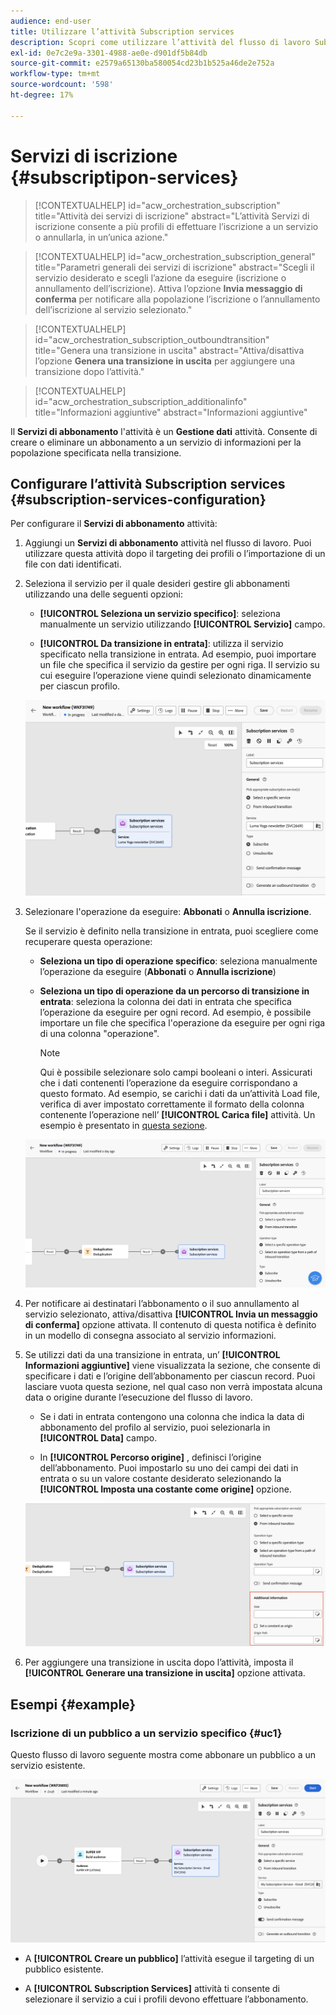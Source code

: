 ```yaml
---
audience: end-user
title: Utilizzare l’attività Subscription services
description: Scopri come utilizzare l’attività del flusso di lavoro Subscription services
exl-id: 0e7c2e9a-3301-4988-ae0e-d901df5b84db
source-git-commit: e2579a65130ba580054cd23b1b525a46de2e752a
workflow-type: tm+mt
source-wordcount: '598'
ht-degree: 17%

---
```


# Servizi di iscrizione {#subscriptipon-services}

>[!CONTEXTUALHELP]
>id="acw_orchestration_subscription"
>title="Attività dei servizi di iscrizione"
>abstract="L’attività Servizi di iscrizione consente a più profili di effettuare l’iscrizione a un servizio o annullarla, in un’unica azione."

>[!CONTEXTUALHELP]
>id="acw_orchestration_subscription_general"
>title="Parametri generali dei servizi di iscrizione"
>abstract="Scegli il servizio desiderato e scegli l’azione da eseguire (iscrizione o annullamento dell’iscrizione). Attiva l’opzione **Invia messaggio di conferma** per notificare alla popolazione l’iscrizione o l’annullamento dell’iscrizione al servizio selezionato."

>[!CONTEXTUALHELP]
>id="acw_orchestration_subscription_outboundtransition"
>title="Genera una transizione in uscita"
>abstract="Attiva/disattiva l’opzione **Genera una transizione in uscita** per aggiungere una transizione dopo l’attività."

>[!CONTEXTUALHELP]
>id="acw_orchestration_subscription_additionalinfo"
>title="Informazioni aggiuntive"
>abstract="Informazioni aggiuntive"

Il **Servizi di abbonamento** l&#39;attività è un **Gestione dati** attività. Consente di creare o eliminare un abbonamento a un servizio di informazioni per la popolazione specificata nella transizione.

## Configurare l’attività Subscription services {#subscription-services-configuration}

Per configurare il **Servizi di abbonamento** attività:

1. Aggiungi un **Servizi di abbonamento** attività nel flusso di lavoro. Puoi utilizzare questa attività dopo il targeting dei profili o l’importazione di un file con dati identificati.

1. Seleziona il servizio per il quale desideri gestire gli abbonamenti utilizzando una delle seguenti opzioni:

   * **[!UICONTROL Seleziona un servizio specifico]**: seleziona manualmente un servizio utilizzando **[!UICONTROL Servizio]** campo.

   * **[!UICONTROL Da transizione in entrata]**: utilizza il servizio specificato nella transizione in entrata. Ad esempio, puoi importare un file che specifica il servizio da gestire per ogni riga. Il servizio su cui eseguire l’operazione viene quindi selezionato dinamicamente per ciascun profilo.

   ![](../assets/workflow-subscription-service.png)

1. Selezionare l&#39;operazione da eseguire: **Abbonati** o **Annulla iscrizione**.

   Se il servizio è definito nella transizione in entrata, puoi scegliere come recuperare questa operazione:

   * **Seleziona un tipo di operazione specifico**: seleziona manualmente l’operazione da eseguire (**Abbonati** o **Annulla iscrizione**)

   * **Seleziona un tipo di operazione da un percorso di transizione in entrata**: seleziona la colonna dei dati in entrata che specifica l’operazione da eseguire per ogni record. Ad esempio, è possibile importare un file che specifica l&#39;operazione da eseguire per ogni riga di una colonna &quot;operazione&quot;.

     >[!NOTE]
     >
     >Qui è possibile selezionare solo campi booleani o interi. Assicurati che i dati contenenti l’operazione da eseguire corrispondano a questo formato. Ad esempio, se carichi i dati da un’attività Load file, verifica di aver impostato correttamente il formato della colonna contenente l’operazione nell’ **[!UICONTROL Carica file]** attività. Un esempio è presentato in [questa sezione](#uc2).

   ![](../assets/workflow-subscription-service-inbound.png)

1. Per notificare ai destinatari l’abbonamento o il suo annullamento al servizio selezionato, attiva/disattiva **[!UICONTROL Invia un messaggio di conferma]** opzione attivata. Il contenuto di questa notifica è definito in un modello di consegna associato al servizio informazioni.

1. Se utilizzi dati da una transizione in entrata, un’ **[!UICONTROL Informazioni aggiuntive]** viene visualizzata la sezione, che consente di specificare i dati e l’origine dell’abbonamento per ciascun record. Puoi lasciare vuota questa sezione, nel qual caso non verrà impostata alcuna data o origine durante l’esecuzione del flusso di lavoro.

   * Se i dati in entrata contengono una colonna che indica la data di abbonamento del profilo al servizio, puoi selezionarla in **[!UICONTROL Data]** campo.

   * In **[!UICONTROL Percorso origine]** , definisci l’origine dell’abbonamento. Puoi impostarlo su uno dei campi dei dati in entrata o su un valore costante desiderato selezionando la **[!UICONTROL Imposta una costante come origine]** opzione.

   ![](../assets/workflow-subscription-service-additional.png)

1. Per aggiungere una transizione in uscita dopo l’attività, imposta il **[!UICONTROL Generare una transizione in uscita]** opzione attivata.

## Esempi {#example}

### Iscrizione di un pubblico a un servizio specifico {#uc1}

Questo flusso di lavoro seguente mostra come abbonare un pubblico a un servizio esistente.

![](../assets/workflow-subscription-service-uc1.png)

* A **[!UICONTROL Creare un pubblico]** l’attività esegue il targeting di un pubblico esistente.

* A **[!UICONTROL Subscription Services]** attività ti consente di selezionare il servizio a cui i profili devono effettuare l’abbonamento.

<!--
### Updating multiple subscription statuses from a file {#uc2}

The workflow below shows how to import a file containing profiles and update their subscription to several services specified in the file.

![](../assets/workflow-subscription-service-uc2.png)

* A **[!UICONTROL Load file]** activity loads a CSV file containing the data and defines the structure of the imported columns. The "service" and "operation" columns specify the service to update and the operation to perform (subscription or unsubscription).

  ```
  Lastname,firstname,city,birthdate,email,service,operation
  Smith,Hayden,Paris,23/05/1985,hayden.smith@example.com,yoga,sub
  Mars,Daniel,London,17/11/1999,danny.mars@example.com,running,sub
  Smith,Clara,Roma,08/02/1979,clara.smith@example.com,running,unsub
  Durance,Allison,San Francisco,15/12/2000,allison.durance@example.com,yoga,sub
  Durance,Alison,San Francisco,15/12/2000,allison.durance@example.com,running,unsub
  ```

  As you may have noticed, the operation is specified in the file as "sub" or "unsub". The system expects a **Boolean** or **Integer** value to recognize the operation to perform: "0" to unsubscribe and "1" to subscribe. To match this requirement, a remapping of values must be performed in the detail of the "operation" column in the sample file configuration screen.

  ![](../assets/workflow-subscription-service-uc2-mapping.png)

  If your file already uses "0" and "1" to identify the operation, you don't need to remap those values. Only make sure that the column is processed as a **Boolean** or **Integer** in the sample file columns.

* A **[!UICONTROL Reconciliation]** activity identifies the data from the file as belonging to the profile dimension of the Adobe Campaign database. The **email** field of the file is matched to the **email** field of the profile resource.

  ![](../assets/workflow-subscription-service-uc2-enrichment.png)

* An **[!UICONTROL Enrichment]** activity creates a link to the "Services (nms)" table and creates a simple join between the "service" column of the uploaded file, and the services "internal name" field in the database.

    ![](../assets/workflow-subscription-service-uc2-enrichment.png)

* A **[!UICONTROL Deduplication]** based on the **email** field identifies duplicates. It is important to eliminate duplicates since the subscription to a service will fail for all data in case of duplicates.

  ![](../assets/workflow-subscription-service-uc2-dedup.png)
  
* A **[!UICONTROL Subscription Services]** identifies the services to update as coming from the transition, through the link created in the **[!UICONTROL Reconciliation]** activity.

  The **[!UICONTROL Operation type]** is identified as coming from the **operation** field of the file. Only Boolean or Integer fields can be selected here. If the column of your file that contains the operation to perform does not appear in the list, make sure that you have correctly set your column format in the **[!UICONTROL Load file]** activity, as explained earlier in this example.

  ![](../assets/workflow-subscription-service-uc2-subscription.png)-->
